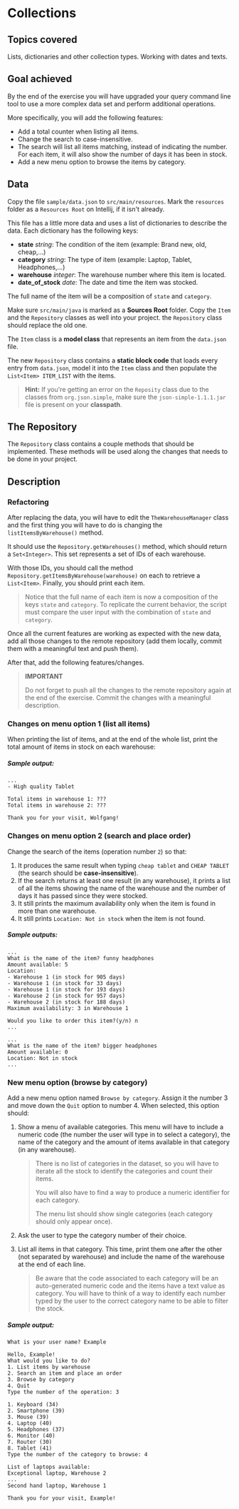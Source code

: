 # Collections

## Topics covered

Lists, dictionaries and other collection types. Working with dates and texts.

## Goal achieved

By the end of the exercise you will have upgraded your query command line tool to use a more complex
data set and perform additional operations.

More specifically, you will add the following features:

- Add a total counter when listing all items.
- Change the search to case-insensitive.
- The search will list all items matching, instead of indicating the number. For each item, it will
  also show the number of days it has been in stock.
- Add a new menu option to browse the items by category.

## Data

Copy the file `sample/data.json` to `src/main/resources`. Mark the `resources` folder as
a `Resources Root` on Intellij, if it isn't already.

This file has a little more data and uses a list of dictionaries to describe the data. Each
dictionary has the following keys:

- **state** *string*: The condition of the item (example: Brand new, old, cheap,...)
- **category** *string*: The type of item (example: Laptop, Tablet, Headphones,...)
- **warehouse** *integer*: The warehouse number where this item is located.
- **date_of_stock** *date*: The date and time the item was stocked.

The full name of the item will be a composition of `state` and `category`.

Make sure `src/main/java` is marked as a **Sources Root** folder. Copy the `Item` and
the `Repository` classes as well into your project. the `Repository` class should replace the old
one.

The `Item` class is a **model class** that represents an item from the `data.json`
file.

The new `Repository` class contains a **static block code** that loads every entry from `data.json`,
model it into the `Item` class and then populate the `List<Item> ITEM_LIST` with the items.

> **Hint:** If you're getting an error on the `Reposity` class due to the classes from
> `org.json.simple`, make sure the `json-simple-1.1.1.jar` file is present on your **classpath**.

## The Repository

The `Repository` class contains a couple methods that should be implemented. These methods will be
used along the changes that needs to be done in your project.

## Description

### Refactoring

After replacing the data, you will have to edit the `TheWarehouseManager` class and the first thing
you will have to do is changing the `listItemsByWarehouse()` method.

It should use the `Repository.getWarehouses()` method, which should return a `Set<Integer>`. This
set represents a set of IDs of each warehouse.

With those IDs, you should call the method `Repository.getItemsByWarehouse(warehouse)` on each to
retrieve a `List<Item>`. Finally, you should print each item.

> Notice that the full name of each item is now a composition of the keys `state` and `category`. To replicate the current behavior, the script must compare the user input with the combination of `state` and `category`.

Once all the current features are working as expected with the new data, add all those changes to
the remote repository (add them locally, commit them with a meaningful text and push them).

After that, add the following features/changes.

> **IMPORTANT**
>
> Do not forget to push all the changes to the remote repository again at the end of the exercise. Commit the changes with a meaningful description.

### Changes on menu option 1 (list all items)

When printing the list of items, and at the end of the whole list, print the total amount of items
in stock on each warehouse:

##### Sample output:

```
...
- High quality Tablet

Total items in warehouse 1: ???
Total items in warehouse 2: ???

Thank you for your visit, Wolfgang!
```

### Changes on menu option 2 (search and place order)

Change the search of the items (operation number `2`) so that:

1. It produces the same result when typing `cheap tablet` and `CHEAP TABLET` (the search should
   be **case-insensitive**).
1. If the search returns at least one result (in any warehouse), it prints a list of all the items
   showing the name of the warehouse and the number of days it has passed since they were stocked.
2. It still prints the maximum availability only when the item is found in more than one warehouse.
3. It still prints `Location: Not in stock` when the item is not found.

##### Sample outputs:

```
...
What is the name of the item? funny headphones
Amount available: 5
Location:
- Warehouse 1 (in stock for 905 days)
- Warehouse 1 (in stock for 33 days)
- Warehouse 1 (in stock for 193 days)
- Warehouse 2 (in stock for 957 days)
- Warehouse 2 (in stock for 188 days)
Maximum availability: 3 in Warehouse 1

Would you like to order this item?(y/n) n
...
```

```
...
What is the name of the item? bigger headphones
Amount available: 0
Location: Not in stock
...
```

### New menu option (browse by category)

Add a new menu option named `Browse by category`. Assign it the number 3 and move down the `Quit`
option to number 4. When selected, this option should:

1. Show a menu of available categories. This menu will have to include a numeric code (the number
   the user will type in to select a category), the name of the category and the amount of items
   available in that category (in any warehouse).

   > There is no list of categories in the dataset, so you will have to iterate all the stock to identify the categories and count their items.
   >
   > You will also have to find a way to produce a numeric identifier for each category.
   >
   > The menu list should show single categories (each category should only appear once).

1. Ask the user to type the category number of their choice.
1. List all items in that category. This time, print them one after the other (not separated by
   warehouse) and include the name of the warehouse at the end of each line.

   > Be aware that the code associated to each category will be an auto-generated numeric code and the items have a text value as category. You will have to think of a way to identify each number typed by the user to the correct category name to be able to filter the stock.

##### Sample output:

```
What is your user name? Example

Hello, Example!
What would you like to do?
1. List items by warehouse
2. Search an item and place an order
3. Browse by category
4. Quit
Type the number of the operation: 3

1. Keyboard (34)
2. Smartphone (39)
3. Mouse (39)
4. Laptop (40)
5. Headphones (37)
6. Monitor (40)
7. Router (30)
8. Tablet (41)
Type the number of the category to browse: 4

List of laptops available:
Exceptional laptop, Warehouse 2
...
Second hand laptop, Warehouse 1

Thank you for your visit, Example!
```
